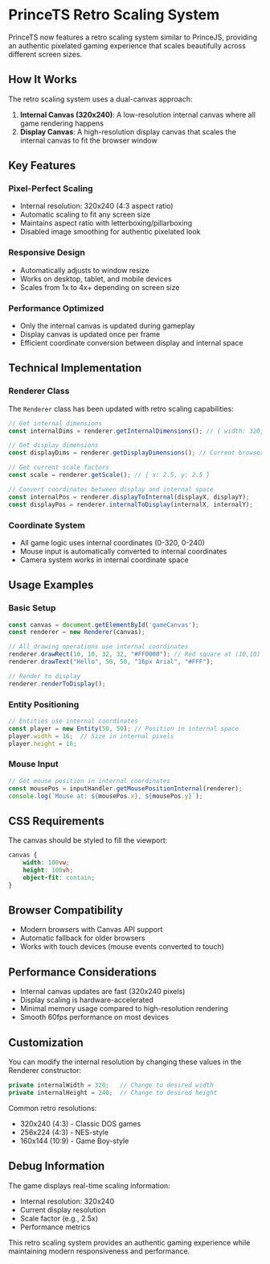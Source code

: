 # PrinceTS Retro Scaling System

PrinceTS now features a retro scaling system similar to PrinceJS, providing an authentic pixelated gaming experience that scales beautifully across different screen sizes.

## How It Works

The retro scaling system uses a dual-canvas approach:

1. **Internal Canvas (320x240)**: A low-resolution internal canvas where all game rendering happens
2. **Display Canvas**: A high-resolution display canvas that scales the internal canvas to fit the browser window

## Key Features

### Pixel-Perfect Scaling
- Internal resolution: 320x240 (4:3 aspect ratio)
- Automatic scaling to fit any screen size
- Maintains aspect ratio with letterboxing/pillarboxing
- Disabled image smoothing for authentic pixelated look

### Responsive Design
- Automatically adjusts to window resize
- Works on desktop, tablet, and mobile devices
- Scales from 1x to 4x+ depending on screen size

### Performance Optimized
- Only the internal canvas is updated during gameplay
- Display canvas is updated once per frame
- Efficient coordinate conversion between display and internal space

## Technical Implementation

### Renderer Class
The `Renderer` class has been updated with retro scaling capabilities:

```typescript
// Get internal dimensions
const internalDims = renderer.getInternalDimensions(); // { width: 320, height: 240 }

// Get display dimensions
const displayDims = renderer.getDisplayDimensions(); // Current browser window size

// Get current scale factors
const scale = renderer.getScale(); // { x: 2.5, y: 2.5 }

// Convert coordinates between display and internal space
const internalPos = renderer.displayToInternal(displayX, displayY);
const displayPos = renderer.internalToDisplay(internalX, internalY);
```

### Coordinate System
- All game logic uses internal coordinates (0-320, 0-240)
- Mouse input is automatically converted to internal coordinates
- Camera system works in internal coordinate space

## Usage Examples

### Basic Setup
```typescript
const canvas = document.getElementById('gameCanvas');
const renderer = new Renderer(canvas);

// All drawing operations use internal coordinates
renderer.drawRect(10, 10, 32, 32, "#FF0000"); // Red square at (10,10)
renderer.drawText("Hello", 50, 50, "16px Arial", "#FFF");

// Render to display
renderer.renderToDisplay();
```

### Entity Positioning
```typescript
// Entities use internal coordinates
const player = new Entity(50, 50); // Position in internal space
player.width = 16;  // Size in internal pixels
player.height = 16;
```

### Mouse Input
```typescript
// Get mouse position in internal coordinates
const mousePos = inputHandler.getMousePositionInternal(renderer);
console.log(`Mouse at: ${mousePos.x}, ${mousePos.y}`);
```

## CSS Requirements

The canvas should be styled to fill the viewport:

```css
canvas {
    width: 100vw;
    height: 100vh;
    object-fit: contain;
}
```

## Browser Compatibility

- Modern browsers with Canvas API support
- Automatic fallback for older browsers
- Works with touch devices (mouse events converted to touch)

## Performance Considerations

- Internal canvas updates are fast (320x240 pixels)
- Display scaling is hardware-accelerated
- Minimal memory usage compared to high-resolution rendering
- Smooth 60fps performance on most devices

## Customization

You can modify the internal resolution by changing these values in the Renderer constructor:

```typescript
private internalWidth = 320;   // Change to desired width
private internalHeight = 240;  // Change to desired height
```

Common retro resolutions:
- 320x240 (4:3) - Classic DOS games
- 256x224 (4:3) - NES-style
- 160x144 (10:9) - Game Boy-style

## Debug Information

The game displays real-time scaling information:
- Internal resolution: 320x240
- Current display resolution
- Scale factor (e.g., 2.5x)
- Performance metrics

This retro scaling system provides an authentic gaming experience while maintaining modern responsiveness and performance. 